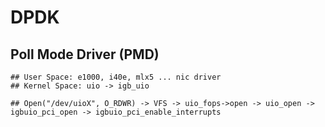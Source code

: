 DPDK
====

## Poll Mode Driver (PMD)

    ## User Space: e1000, i40e, mlx5 ... nic driver
    ## Kernel Space: uio -> igb_uio

    ## Open("/dev/uioX", O_RDWR) -> VFS -> uio_fops->open -> uio_open -> igbuio_pci_open -> igbuio_pci_enable_interrupts
